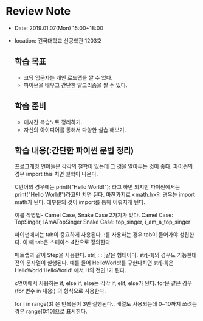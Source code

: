 # Review Note

- Date: 2019.01.07(Mon) 15:00~18:00
- location: 건국대학교 신공학관 1203호

	## 학습 목표

	- 코딩 입문자는 개인 로드맵을 짤 수 있다.
	- 파이썬을 배우고 간단한 알고리즘을 짤 수 있다.

	## 학습 준비

	- 매시간 복습노트 정리하기.
	- 자신의 아이디어를 통해서 다양한 실습 해보기.

	## 학습 내용(:간단한 파이썬 문법 정리)
	
	프로그래밍 언어들은 각각의 철학이 있는데 그 것을 알아두는 것이 좋다. 
	파이썬의 경우 import this 치면 철학이 나온다.

	C언어의 경우에는 printf("Hello World!"); 라고 하면 되지만 파이썬에서는 print("Hello World!")라고만 치면 된다.
	마찬가지로 <math.h>의 경우는 import math가 된다.
	대부분의 것이 import를 통해 이뤄지게 된다.

	이름 작명법- Camel Case, Snake Case 2가지가 있다.
	Camel Case: TopSinger, IAmATopSinger
	Snake Case: top_singer, i_am_a_top_singer

	파이썬에서는 tab이 중요하게 사용된다. :를 사용하는 경우 tab이 들어가야 성립한다. 
	이 때 tab은 스페이스 4칸으로 정의한다.

	매트랩과 같이 Step을 사용한다. str[ : : ]같은 형태이다.
	str[-1]의 경우도 가능한데 전의 문자열이 실행된다.
	예를 들어 HelloWorld!를 구한다치면
	str[-1]은 HelloWorld!HelloWorld! 에서 H의 전인 !가 된다.

	c언어에서 사용하는 if, else if, else는 각각 if, elif, else가 된다.
	for문 같은 경우 (for 변수 in 내용:) 의 형식으로 사용한다.

	for i in range(3) 은 반복문이 3번 실행된다..
	배열도 사용되는데 0~10까지 쓰려는 경우 range[0:10]으로 표시한다.